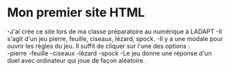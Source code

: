 # Mon premier site HTML
-J'ai crée ce site lors de ma classe préparatoire au numérique à LADAPT
-Il s'agit d'un jeu pierre, feuille, ciseaux, lézard, spock.
-Il y a une modale pour ouvrir les règles du jeu.
Il suffit de cliquer sur l'une des options :    
    -pierre
    -feuille 
    -ciseaux
    -lézard
    -spock
-Le jeu donne une réponse d'un duel avec ordinateur qui joue de façon aléatoire.